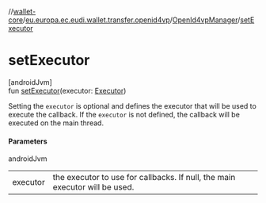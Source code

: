 //[wallet-core](../../../index.md)/[eu.europa.ec.eudi.wallet.transfer.openid4vp](../index.md)/[OpenId4vpManager](index.md)/[setExecutor](set-executor.md)

# setExecutor

[androidJvm]\
fun [setExecutor](set-executor.md)(executor: [Executor](https://developer.android.com/reference/kotlin/java/util/concurrent/Executor.html))

Setting the `executor` is optional and defines the executor that will be used to execute the callback. If the `executor` is not defined, the callback will be executed on the main thread.

#### Parameters

androidJvm

|          |                                                                             |
|----------|-----------------------------------------------------------------------------|
| executor | the executor to use for callbacks. If null, the main executor will be used. |
